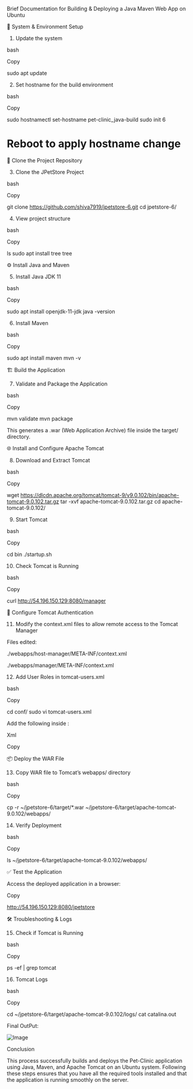 Brief Documentation for Building & Deploying a Java Maven Web App on Ubuntu 

📌 System & Environment Setup 

1. Update the system 

bash 

Copy 

sudo apt update 
 

2. Set hostname for the build environment 

bash 

Copy 

sudo hostnamectl set-hostname pet-clinic_java-build 
sudo init 6  

# Reboot to apply hostname change 
 

 

📁 Clone the Project Repository 

3. Clone the JPetStore Project 

bash 

Copy 

git clone https://github.com/shiva7919/jpetstore-6.git 
cd jpetstore-6/ 

 
4. View project structure 

bash 

Copy 

ls 
sudo apt install tree 
tree 
 
⚙️ Install Java and Maven 

5. Install Java JDK 11 

bash 

Copy 

sudo apt install openjdk-11-jdk 
java -version 
 

6. Install Maven 

bash 

Copy 

sudo apt install maven 
mvn -v 
 


🏗️ Build the Application 

7. Validate and Package the Application 

bash 

Copy 

mvn validate 
mvn package 
 

This generates a .war (Web Application Archive) file inside the target/ directory. 

 
 🌐 Install and Configure Apache Tomcat 

8. Download and Extract Tomcat 

bash 

Copy 

wget https://dlcdn.apache.org/tomcat/tomcat-9/v9.0.102/bin/apache-tomcat-9.0.102.tar.gz 
tar -xvf apache-tomcat-9.0.102.tar.gz 
cd apache-tomcat-9.0.102/ 
 

9. Start Tomcat 

bash 

Copy 

cd bin 
./startup.sh 
 

10. Check Tomcat is Running 

bash 

Copy 

curl http://54.196.150.129:8080/manager 
 

 🔐 Configure Tomcat Authentication 

11. Modify the context.xml files to allow remote access to the Tomcat Manager 

Files edited: 

./webapps/host-manager/META-INF/context.xml 

./webapps/manager/META-INF/context.xml 


12. Add User Roles in tomcat-users.xml 

bash 

Copy 

cd conf/ 
sudo vi tomcat-users.xml 
 

Add the following inside <tomcat-users>: 

Xml 

Copy 

<role rolename="manager-gui"/> 
<role rolename="admin-gui"/> 
<user username="admin" password="admin123" roles="manager-gui,admin-gui"/> 
 

📦 Deploy the WAR File 

13. Copy WAR file to Tomcat’s webapps/ directory 

bash 

Copy 

cp -r ~/jpetstore-6/target/*.war ~/jpetstore-6/target/apache-tomcat-9.0.102/webapps/ 
 

14. Verify Deployment 

bash 

Copy 

ls ~/jpetstore-6/target/apache-tomcat-9.0.102/webapps/ 
 

✅ Test the Application 

Access the deployed application in a browser: 

Copy 

http://54.196.150.129:8080/jpetstore 

  
🛠️ Troubleshooting & Logs 

15. Check if Tomcat is Running 

bash 

Copy 

ps -ef | grep tomcat 

 16. Tomcat Logs 

bash 

Copy 

cd ~/jpetstore-6/target/apache-tomcat-9.0.102/logs/ 
cat catalina.out 

Final OutPut: 

![Image](https://github.com/user-attachments/assets/c1708ca1-977b-4eeb-babe-8f72dfa407f9)
 

Conclusion 

This process successfully builds and deploys the Pet-Clinic application using Java, Maven, and Apache Tomcat on an Ubuntu system. Following these steps ensures that you have all the required tools installed and that the application is running smoothly on the server. 
